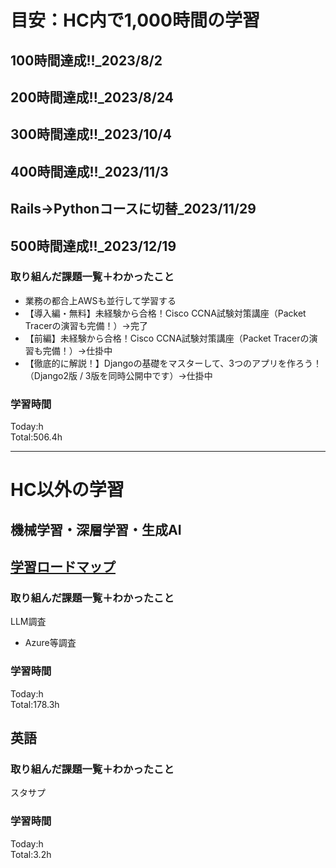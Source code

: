 # 目安：HC内で1,000時間の学習
## 100時間達成!!_2023/8/2
## 200時間達成!!_2023/8/24
## 300時間達成!!_2023/10/4
## 400時間達成!!_2023/11/3
## Rails→Pythonコースに切替_2023/11/29
## 500時間達成!!_2023/12/19

### 取り組んだ課題一覧＋わかったこと
- 業務の都合上AWSも並行して学習する
- 【導入編・無料】未経験から合格！Cisco CCNA試験対策講座（Packet Tracerの演習も完備！）→完了
- 【前編】未経験から合格！Cisco CCNA試験対策講座（Packet Tracerの演習も完備！）→仕掛中
- 【徹底的に解説！】Djangoの基礎をマスターして、3つのアプリを作ろう！（Django2版 / 3版を同時公開中です）→仕掛中

### 学習時間
Today:h<br>
Total:506.4h

------------------------------------------
# HC以外の学習
## 機械学習・深層学習・生成AI
## [学習ロードマップ](https://github.com/sousou1216/machine_learning/tree/main)
### 取り組んだ課題一覧＋わかったこと
LLM調査
- Azure等調査

### 学習時間
Today:h<br>
Total:178.3h

## 英語
### 取り組んだ課題一覧＋わかったこと
スタサプ

### 学習時間
Today:h<br>
Total:3.2h
